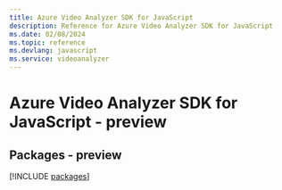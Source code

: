 ```yaml
---
title: Azure Video Analyzer SDK for JavaScript
description: Reference for Azure Video Analyzer SDK for JavaScript
ms.date: 02/08/2024
ms.topic: reference
ms.devlang: javascript
ms.service: videoanalyzer
---
```

# Azure Video Analyzer SDK for JavaScript - preview
## Packages - preview
[!INCLUDE [packages](video-analyzer-index.md)]